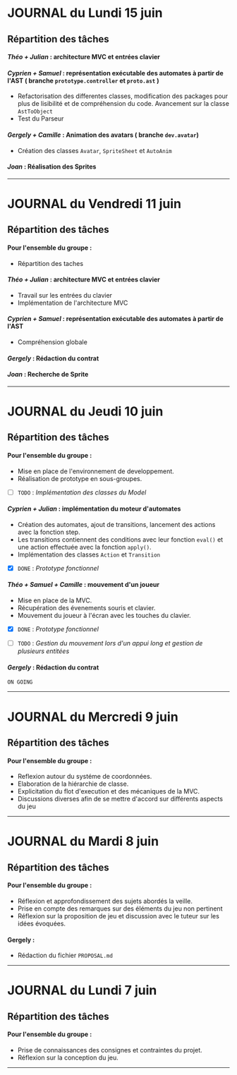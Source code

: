 # JOURNAL du Lundi 15 juin

## Répartition des tâches

#### *Théo + Julian* : architecture MVC et entrées clavier


#### *Cyprien + Samuel* : représentation exécutable des automates à partir de l'AST ( branche `prototype.controller` et  `proto.ast` )
- Refactorisation des differentes classes, modification des packages pour plus de lisibilité et de compréhension du code. Avancement sur la classe `AstToObject`
- Test du Parseur

#### *Gergely + Camille* : Animation des avatars ( branche `dev.avatar`)
- Création des classes `Avatar`, `SpriteSheet` et `AutoAnim`

#### *Joan* : Réalisation des Sprites

---
# JOURNAL du Vendredi 11 juin

## Répartition des tâches

#### Pour l'ensemble du groupe : 
- Répartition des taches

#### *Théo + Julian* : architecture MVC et entrées clavier
- Travail sur les entrées du clavier
- Implémentation de l'architecture MVC

#### *Cyprien + Samuel* : représentation exécutable des automates à partir de l'AST
- Compréhension globale

#### *Gergely* : Rédaction du contrat

#### *Joan* : Recherche de Sprite

---
# JOURNAL du Jeudi 10 juin

## Répartition des tâches

#### Pour l'ensemble du groupe : 
- Mise en place de l'environnement de developpement.
- Réalisation de prototype en sous-groupes.

- [ ]  `TODO` :  *Implémentation des classes du Model*

#### *Cyprien + Julian* : implémentation du moteur d'automates
- Création des automates, ajout de transitions, lancement des actions avec la fonction step.
- Les transitions contiennent des conditions avec leur fonction `eval()` et une action effectuée avec la fonction `apply()`. 
- Implémentation des classes `Action` et `Transition`


- [x] `DONE` : *Prototype fonctionnel*

#### *Théo + Samuel + Camille* : mouvement d'un joueur 
- Mise en place de la MVC.
- Récupération des évenements souris et clavier.
- Mouvement du joueur à l'écran avec les touches du clavier.

- [x] `DONE` : *Prototype fonctionnel*

- [ ] `TODO` :  *Gestion du mouvement lors d'un appui long et gestion de plusieurs entitées*

#### *Gergely* : Rédaction du contrat

`ON GOING` 

---

# JOURNAL du Mercredi 9 juin

## Répartition des tâches

#### Pour l'ensemble du groupe :
- Reflexion autour du systéme de coordonnées.
- Elaboration de la hiérarchie de classe.
- Explicitation du flot d'execution et des mécaniques de la MVC.
- Discussions diverses afin de se mettre d'accord sur différents aspects du jeu

---

# JOURNAL du Mardi 8 juin

## Répartition des tâches

#### Pour l'ensemble du groupe :
- Réflexion et approfondissement des sujets abordés la veille.
- Prise en compte des remarques sur des éléments du jeu non pertinent
 - Réflexion sur la proposition de jeu et discussion avec le tuteur sur les idées évoquées.

#### Gergely :
- Rédaction du fichier `PROPOSAL.md`

---

# JOURNAL du Lundi 7 juin

## Répartition des tâches 

#### Pour l'ensemble du groupe : 
- Prise de connaissances des consignes et contraintes du projet.
- Réflexion sur la conception du jeu.

---




